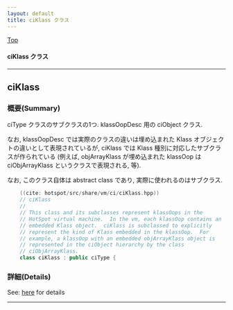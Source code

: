 ```yaml
---
layout: default
title: ciKlass クラス 
---
```

[Top](../index.html)

#### ciKlass クラス 



---
## <a name="noz-joVxSG" id="noz-joVxSG">ciKlass</a>

### 概要(Summary)
ciType クラスのサブクラスの1つ. klassOopDesc 用の ciObject クラス.

なお, klassOopDesc では実際のクラスの違いは埋め込まれた Klass オブジェクトの違いとして表現されているが, 
ciKlass では Klass 種別に対応したサブクラスが作られている
(例えば, objArrayKlass が埋め込まれた klassOop は ciObjArrayKlass というクラスで表現される, 等).

なお, このクラス自体は abstract class であり, 実際に使われるのはサブクラス.


```cpp
    ((cite: hotspot/src/share/vm/ci/ciKlass.hpp))
    // ciKlass
    //
    // This class and its subclasses represent klassOops in the
    // HotSpot virtual machine.  In the vm, each klassOop contains an
    // embedded Klass object.  ciKlass is subclassed to explicitly
    // represent the kind of Klass embedded in the klassOop.  For
    // example, a klassOop with an embedded objArrayKlass object is
    // represented in the ciObject hierarchy by the class
    // ciObjArrayKlass.
    class ciKlass : public ciType {
```




### 詳細(Details)
See: [here](../doxygen/classciKlass.html) for details

---
